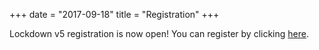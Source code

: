 +++
date = "2017-09-18"
title = "Registration"
+++

Lockdown v5 registration is now open! You can register by clicking [here](https://goo.gl/forms/U4VyuhX7N4TkDmO12).
